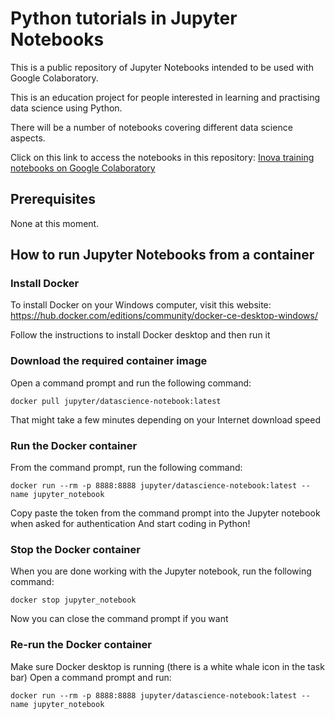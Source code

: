 # Python tutorials in Jupyter Notebooks
This is a public repository of Jupyter Notebooks intended to be used with Google Colaboratory.

This is an education project for people interested in learning and practising data science using Python.

There will be a number of notebooks covering different data science aspects.

Click on this link to access the notebooks in this repository: [Inova training notebooks on Google Colaboratory](https://colab.research.google.com/github/InovaDx/public/)

## Prerequisites
None at this moment.


## How to run Jupyter Notebooks from a container
### Install Docker
To install Docker on your Windows computer, visit this website:
https://hub.docker.com/editions/community/docker-ce-desktop-windows/

Follow the instructions to install Docker desktop and then run it

### Download the required container image
Open a command prompt and run the following command:
```
docker pull jupyter/datascience-notebook:latest
```
That might take a few minutes depending on your Internet download speed

### Run the Docker container
From the command prompt, run the following command:
```
docker run --rm -p 8888:8888 jupyter/datascience-notebook:latest --name jupyter_notebook
```
Copy paste the token from the command prompt into the Jupyter notebook when asked for authentication
And start coding in Python!

### Stop the Docker container
When you are done working with the Jupyter notebook, run the following command:
```
docker stop jupyter_notebook
```
Now you can close the command prompt if you want

### Re-run the Docker container 
Make sure Docker desktop is running (there is a white whale icon in the task bar)
Open a command prompt and run:
```
docker run --rm -p 8888:8888 jupyter/datascience-notebook:latest --name jupyter_notebook
```

